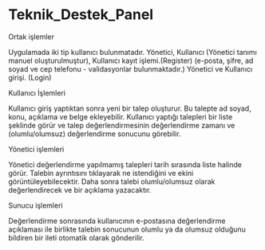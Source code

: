 # Teknik_Destek_Panel
Ortak işlemler

Uygulamada iki tip kullanıcı bulunmatadır. Yönetici, Kullanıcı (Yönetici tanımı manuel oluşturulmuştur),
Kullanıcı kayıt işlemi.(Register) (e-posta, şifre, ad soyad ve cep telefonu - validasyonlar bulunmaktadır.)
Yönetici ve Kullanıcı girişi. (Login)

Kullanıcı İşlemleri

Kullanıcı giriş yaptıktan sonra yeni bir talep oluşturur. Bu talepte ad soyad, konu, açıklama ve belge ekleyebilir.
Kullanıcı yaptığı talepleri bir liste şeklinde görür ve talep değerlendirmesinin değerlendirme zamanı ve (olumlu/olumsuz) değerlendirme sonucunu görebilir.

Yönetici işlemleri

Yönetici değerlendirme yapılmamış talepleri tarih sırasında liste halinde görür.
Talebin ayrıntısını tıklayarak ne istendiğini ve ekini görüntüleyebilecektir.
Daha sonra talebi olumlu/olumsuz olarak değerlendirecek ve bir açıklama yazacaktır.

Sunucu işlemleri

Değerlendirme sonrasında kullanıcının e-postasına değerlendirme  açıklaması ile birlikte talebin sonucunun olumlu ya da olumsuz olduğunu bildiren bir ileti otomatik olarak gönderilir.
